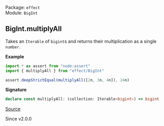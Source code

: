 Package: `effect`<br />
Module: `BigInt`<br />

## BigInt.multiplyAll

Takes an `Iterable` of `bigint`s and returns their multiplication as a single `number`.

**Example**

```ts
import * as assert from "node:assert"
import { multiplyAll } from "effect/BigInt"

assert.deepStrictEqual(multiplyAll([2n, 3n, 4n]), 24n)
```

**Signature**

```ts
declare const multiplyAll: (collection: Iterable<bigint>) => bigint
```

[Source](https://github.com/Effect-TS/effect/tree/main/packages/effect/src/BigInt.ts#L546)

Since v2.0.0